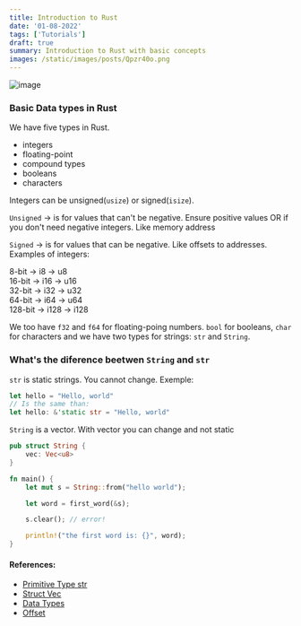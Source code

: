 ```yaml
---
title: Introduction to Rust
date: '01-08-2022'
tags: ['Tutorials']
draft: true
summary: Introduction to Rust with basic concepts
images: /static/images/posts/Qpzr40o.png
---
```


![image](/static/images/posts/Qpzr40o.png)

### Basic Data types in Rust

We have five types in Rust.

- integers
- floating-point
- compound types
- booleans
- characters

Integers can be unsigned(`usize`) or signed(`isize`).

`Unsigned` -> is for values that can't be negative. Ensure positive values OR if you don't need negative integers. Like memory address

`Signed` -> is for values that can be negative. Like offsets to addresses.
Examples of integers:

8-bit -> i8 -> u8\
16-bit -> i16 -> u16\
32-bit -> i32 -> u32\
64-bit -> i64 -> u64\
128-bit -> i128 -> i128

We too have `f32` and `f64` for floating-poing numbers. `bool` for booleans, `char` for characters and we have two types for strings: `str` and `String`.

### What's the diference beetwen `String` and `str`

`str` is static strings. You cannot change. Exemple:

```rust
let hello = "Hello, world"
// Is the same than:
let hello: &'static str = "Hello, world"
```

`String` is a vector. With vector you can change and not static

```rust
pub struct String {
    vec: Vec<u8>
}
```

```rust
fn main() {
    let mut s = String::from("hello world");

    let word = first_word(&s);

    s.clear(); // error!

    println!("the first word is: {}", word);
}
```

#### References:

- [Primitive Type str](https://doc.rust-lang.org/std/primitive.str.html)
- [Struct Vec](https://doc.rust-lang.org/std/vec/struct.Vec.html)
- [Data Types](https://doc.rust-lang.org/book/ch03-02-data-types.html)
- [Offset](<https://en.wikipedia.org/wiki/Offset_(computer_science)>)
